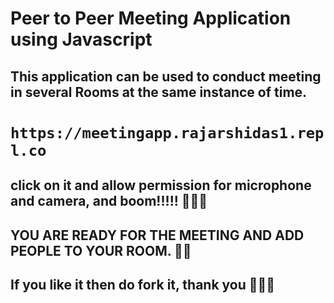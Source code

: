 # Peer to Peer Meeting Application using Javascript 
## This application can be used to conduct meeting in several Rooms at the same instance of time.
# `https://meetingapp.rajarshidas1.repl.co`
## click on it and allow permission for microphone and camera, and boom!!!!!  🎉🎉🎉
## YOU ARE READY FOR THE MEETING AND ADD PEOPLE TO YOUR ROOM. 🌴🌴

## If you like it then do fork it, thank you 🎯🎯🎯

